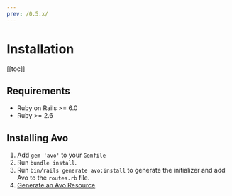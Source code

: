 ```yaml
---
prev: /0.5.x/
---
```


# Installation

[[toc]]


## Requirements

- Ruby on Rails >= 6.0
- Ruby >= 2.6

## Installing Avo

1. Add `gem 'avo'` to your `Gemfile`
1. Run `bundle install`.
1. Run `bin/rails generate avo:install` to generate the initializer and add Avo to the `routes.rb` file.
1. [Generate an Avo Resource](resources)
